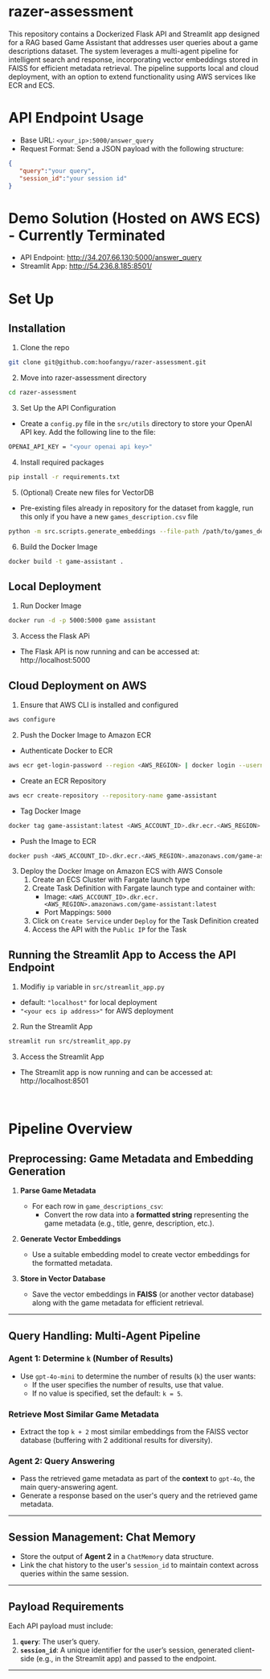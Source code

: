 # razer-assessment
This repository contains a Dockerized Flask API and Streamlit app designed for a RAG based Game Assistant that addresses user queries about a game descriptions dataset. The system leverages a multi-agent pipeline for intelligent search and response, incorporating vector embeddings stored in FAISS for efficient metadata retrieval. The pipeline supports local and cloud deployment, with an option to extend functionality using AWS services like ECR and ECS.

# API Endpoint Usage
- Base URL: `<your_ip>:5000/answer_query`
- Request Format: Send a JSON payload with the following structure:
```json
{
   "query":"your query",
   "session_id":"your session id"
}
```
# Demo Solution (Hosted on AWS ECS) - Currently Terminated
- API Endpoint: http://34.207.66.130:5000/answer_query
- Streamlit App: http://54.236.8.185:8501/

# Set Up
## Installation
1. Clone the repo
```bash
git clone git@github.com:hoofangyu/razer-assessment.git
```
2. Move into razer-assessment directory
```bash
cd razer-assessment
```
3. Set Up the API Configuration
- Create a `config.py` file in the `src/utils` directory to store your OpenAI API key. Add the following line to the file:
```bash
OPENAI_API_KEY = "<your openai api key>"
```
4. Install required packages
```bash
pip install -r requirements.txt
```
5. (Optional) Create new files for VectorDB
- Pre-existing files already in repository for the dataset from kaggle, run this only if you have a new `games_description.csv` file
```bash
python -m src.scripts.generate_embeddings --file-path /path/to/games_description.csv
```
6. Build the Docker Image
```bash
docker build -t game-assistant .
```
## Local Deployment
1. Run Docker Image
```bash
docker run -d -p 5000:5000 game assistant  
```
3. Access the Flask APi
- The Flask API is now running and can be accessed at: http://localhost:5000

## Cloud Deployment on AWS
1. Ensure that AWS CLI is installed and configured
```bash
aws configure
```
2. Push the Docker Image to Amazon ECR
- Authenticate Docker to ECR
```bash
aws ecr get-login-password --region <AWS_REGION> | docker login --username AWS --password-stdin <AWS_ACCOUNT_ID>.dkr.ecr.<AWS_REGION>.amazonaws.com
```
- Create an ECR Repository
```bash
aws ecr create-repository --repository-name game-assistant
```
- Tag Docker Image
```bash
docker tag game-assistant:latest <AWS_ACCOUNT_ID>.dkr.ecr.<AWS_REGION>.amazonaws.com/game-assistant:latest
```
- Push the Image to ECR
```bash
docker push <AWS_ACCOUNT_ID>.dkr.ecr.<AWS_REGION>.amazonaws.com/game-assistant:latest
```
3. Deploy the Docker Image on Amazon ECS with AWS Console
   1. Create an ECS Cluster with Fargate launch type
   2. Create Task Definition with Fargate launch type and container with:
       - Image: `<AWS_ACCOUNT_ID>.dkr.ecr.<AWS_REGION>.amazonaws.com/game-assistant:latest`
       - Port Mappings: `5000`
   3. Click on `Create Service` under `Deploy` for the Task Definition created
   4. Access the API with the `Public IP` for the Task

## Running the Streamlit App to Access the API Endpoint
1. Modifiy `ip` variable in `src/streamlit_app.py`
- default: `"localhost"` for local deployment
- `"<your ecs ip address>"` for AWS deployment
2. Run the Streamlit App
```bash
streamlit run src/streamlit_app.py
```
3. Access the Streamlit App
- The Streamlit app is now running and can be accessed at: http://localhost:8501

<br>

# Pipeline Overview

## **Preprocessing: Game Metadata and Embedding Generation**

1. **Parse Game Metadata**  
   - For each row in `game_descriptions_csv`:
     - Convert the row data into a **formatted string** representing the game metadata (e.g., title, genre, description, etc.).

2. **Generate Vector Embeddings**  
   - Use a suitable embedding model to create vector embeddings for the formatted metadata.

3. **Store in Vector Database**  
   - Save the vector embeddings in **FAISS** (or another vector database) along with the game metadata for efficient retrieval.

---

## **Query Handling: Multi-Agent Pipeline**

### **Agent 1: Determine `k` (Number of Results)**

- Use `gpt-4o-mini` to determine the number of results (`k`) the user wants:
  - If the user specifies the number of results, use that value.
  - If no value is specified, set the default: `k = 5`.

### **Retrieve Most Similar Game Metadata**

- Extract the top `k + 2` most similar embeddings from the FAISS vector database (buffering with 2 additional results for diversity).

### **Agent 2: Query Answering**

- Pass the retrieved game metadata as part of the **context** to `gpt-4o`, the main query-answering agent.
- Generate a response based on the user's query and the retrieved game metadata.

---

## **Session Management: Chat Memory**

- Store the output of **Agent 2** in a `ChatMemory` data structure.
- Link the chat history to the user's `session_id` to maintain context across queries within the same session.

---

## **Payload Requirements**

Each API payload must include:

1. **`query`**: The user’s query.  
2. **`session_id`**: A unique identifier for the user’s session, generated client-side (e.g., in the Streamlit app) and passed to the endpoint.

---



